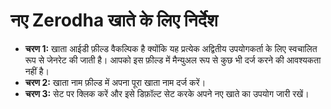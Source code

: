 # **नए Zerodha खाते के लिए निर्देश**
- **चरण 1:** खाता आईडी फ़ील्ड वैकल्पिक है क्योंकि यह प्रत्येक अद्वितीय उपयोगकर्ता के लिए स्वचालित रूप से जेनरेट की जाती है। आपको इस फ़ील्ड में मैन्युअल रूप से कुछ भी दर्ज करने की आवश्यकता नहीं है।
- **चरण 2:** खाता नाम फ़ील्ड में अपना पूरा खाता नाम दर्ज करें।
- **चरण 3:** सेट पर क्लिक करें और इसे डिफ़ॉल्ट सेट करके अपने नए खाते का उपयोग जारी रखें।